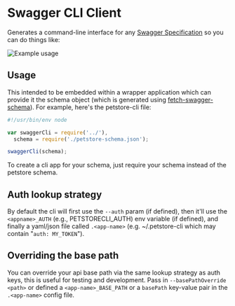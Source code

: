 # Swagger CLI Client

Generates a command-line interface for any 
[Swagger Specification](https://github.com/wordnik/swagger-spec/blob/master/versions/1.2.md) so you can do things like:

![Example usage](https://i.imgur.com/IVhxFlE.png)

## Usage
This intended to be embedded within a wrapper application which can provide it the schema object (which is generated using [fetch-swagger-schema](https://github.com/signalfuse/fetch-swagger-schema)). For example, here's the petstore-cli file:

```javascript
#!/usr/bin/env node

var swaggerCli = require('../'),
  schema = require('./petstore-schema.json');

swaggerCli(schema);
```

To create a cli app for your schema, just require your schema instead of the petstore schema.

## Auth lookup strategy
By default the cli will first use the `--auth` param (if defined), then it'll use the `<appname>_AUTH` (e.g., PETSTORECLI_AUTH) env variable (if defined), and finally a yaml/json file called `.<app-name>` (e.g. ~/.petstore-cli which may contain "`auth: MY_TOKEN`").

## Overriding the base path
You can override your api base path via the same lookup strategy as auth keys, this is useful for testing and development. Pass in `--basePathOverride <path>` or defined a `<app-name>_BASE_PATH` or a `basePath` key-value pair in the `.<app-name>` config file. 
